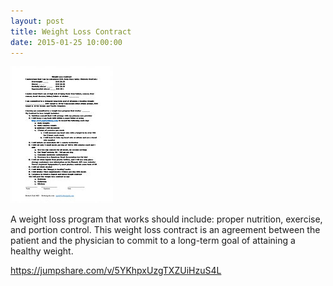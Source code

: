```yaml
---
layout: post
title: Weight Loss Contract
date: 2015-01-25 10:00:00
---
```


![](/assets/images/weight-loss-contract-01-25.jpg)

A weight loss program that works should include: proper nutrition, exercise, and portion control. This weight loss contract is an agreement between the patient and the physician to commit to a long-term goal of attaining a healthy weight.

<https://jumpshare.com/v/5YKhpxUzgTXZUiHzuS4L>